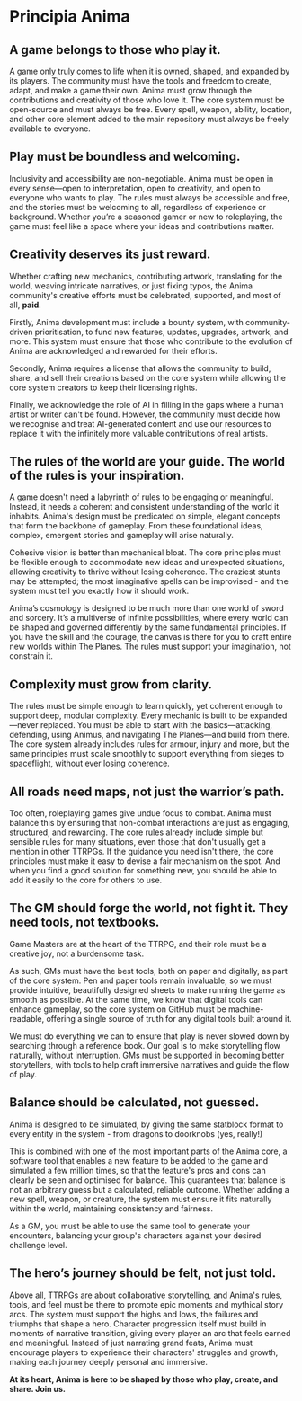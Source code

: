 # Principia Anima

## A game belongs to those who play it.

A game only truly comes to life when it is owned, shaped, and expanded by its players. The community must have the tools and freedom to create, adapt, and make a game their own. Anima must grow through the contributions and creativity of those who love it. The core system must be open-source and must always be free. Every spell, weapon, ability, location, and other core element added to the main repository must always be freely available to everyone.
## Play must be boundless and welcoming.

Inclusivity and accessibility are non-negotiable. Anima must be open in every sense—open to interpretation, open to creativity, and open to everyone who wants to play. The rules must always be accessible and free, and the stories must be welcoming to all, regardless of experience or background. Whether you’re a seasoned gamer or new to roleplaying, the game must feel like a space where your ideas and contributions matter.

## Creativity deserves its just reward.

Whether crafting new mechanics, contributing artwork, translating for the world, weaving intricate narratives, or just fixing typos, the Anima community's creative efforts must be celebrated, supported, and most of all, **paid**.

Firstly, Anima development must include a bounty system, with community-driven prioritisation, to fund new features, updates, upgrades, artwork, and more. This system must ensure that those who contribute to the evolution of Anima are acknowledged and rewarded for their efforts.

Secondly, Anima requires a license that allows the community to build, share, and sell their creations based on the core system while allowing the core system creators to keep their licensing rights.

Finally, we acknowledge the role of AI in filling in the gaps where a human artist or writer can't be found. However, the community must decide how we recognise and treat AI-generated content and use our resources to replace it with the infinitely more valuable contributions of real artists.

## The rules of the world are your guide. The world of the rules is your inspiration.

A game doesn't need a labyrinth of rules to be engaging or meaningful. Instead, it needs a coherent and consistent understanding of the world it inhabits. Anima's design must be predicated on simple, elegant concepts that form the backbone of gameplay. From these foundational ideas, complex, emergent stories and gameplay will arise naturally.

Cohesive vision is better than mechanical bloat. The core principles must be flexible enough to accommodate new ideas and unexpected situations, allowing creativity to thrive without losing coherence. The craziest stunts may be attempted; the most imaginative spells can be improvised - and the system must tell you exactly how it should work.

Anima’s cosmology is designed to be much more than one world of sword and sorcery. It’s a multiverse of infinite possibilities, where every world can be shaped and governed differently by the same fundamental principles. If you have the skill and the courage, the canvas is there for you to craft entire new worlds within The Planes.
The rules must support your imagination, not constrain it.

## Complexity must grow from clarity.

The rules must be simple enough to learn quickly, yet coherent enough to support deep, modular complexity. Every mechanic is built to be expanded—never replaced.
You must be able to start with the basics—attacking, defending, using Animus, and navigating The Planes—and build from there. The core system already includes rules for armour, injury and more, but the same principles must scale smoothly to support everything from sieges to spaceflight, without ever losing coherence.

## All roads need maps, not just the warrior’s path.

Too often, roleplaying games give undue focus to combat. Anima must balance this by ensuring that non-combat interactions are just as engaging, structured, and rewarding. The core rules already include simple but sensible rules for many situations, even those that don't usually get a mention in other TTRPGs. If the guidance you need isn't there, the core principles must make it easy to devise a fair mechanism on the spot. And when you find a good solution for something new, you should be able to add it easily to the core for others to use.

## The GM should forge the world, not fight it. They need tools, not textbooks.

Game Masters are at the heart of the TTRPG, and their role must be a creative joy, not a burdensome task.

As such, GMs must have the best tools, both on paper and digitally, as part of the core system. Pen and paper tools remain invaluable, so we must provide intuitive, beautifully designed sheets to make running the game as smooth as possible. At the same time, we know that digital tools can enhance gameplay, so the core system on GitHub must be machine-readable, offering a single source of truth for any digital tools built around it.

We must do everything we can to ensure that play is never slowed down by searching through a reference book. Our goal is to make storytelling flow naturally, without interruption. GMs must be supported in becoming better storytellers, with tools to help craft immersive narratives and guide the flow of play.

## Balance should be calculated, not guessed.

Anima is designed to be simulated, by giving the same statblock format to every entity in the system - from dragons to doorknobs (yes, really!)

This is combined with one of the most important parts of the Anima core, a software tool that enables a new feature to be added to the game and simulated a few million times, so that the feature's pros and cons can clearly be seen and optimised for balance. This guarantees that balance is not an arbitrary guess but a calculated, reliable outcome. Whether adding a new spell, weapon, or creature, the system must ensure it fits naturally within the world, maintaining consistency and fairness.

As a GM, you must be able to use the same tool to generate your encounters, balancing your group's characters against your desired challenge level.

## The hero’s journey should be felt, not just told.

Above all, TTRPGs are about collaborative storytelling, and Anima's rules, tools, and feel must be there to promote epic moments and mythical story arcs. The system must support the highs and lows, the failures and triumphs that shape a hero. Character progression itself must build in moments of narrative transition, giving every player an arc that feels earned and meaningful. Instead of just narrating grand feats, Anima must encourage players to experience their characters' struggles and growth, making each journey deeply personal and immersive.

**At its heart, Anima is here to be shaped by those who play, create, and share. Join us.**
